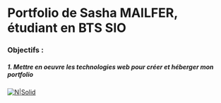 # Portfolio de Sasha MAILFER, étudiant en BTS SIO
### Objectifs :
##### 1. Mettre en oeuvre les technologies web pour créer et héberger mon portfolio
[![N|Solid](https://cldup.com/dTxpPi9lDf.thumb.png)](https://nodesource.com/products/nsolid)
